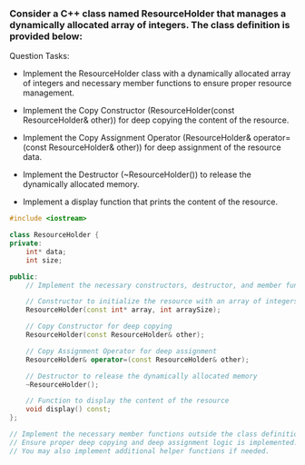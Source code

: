 

### Consider a C++ class named ResourceHolder that manages a dynamically allocated array of integers. The class definition is provided below:

Question Tasks:

- Implement the ResourceHolder class with a dynamically allocated array of integers and necessary member functions to ensure proper resource management.

- Implement the Copy Constructor (ResourceHolder(const ResourceHolder& other)) for deep copying the content of the resource.

- Implement the Copy Assignment Operator (ResourceHolder& operator=(const ResourceHolder& other)) for deep assignment of the resource data.

- Implement the Destructor (~ResourceHolder()) to release the dynamically allocated memory.

- Implement a display function that prints the content of the resource.

``` c++
#include <iostream>

class ResourceHolder {
private:
    int* data;
    int size;

public:
    // Implement the necessary constructors, destructor, and member functions

    // Constructor to initialize the resource with an array of integers and its size
    ResourceHolder(const int* array, int arraySize);

    // Copy Constructor for deep copying
    ResourceHolder(const ResourceHolder& other);

    // Copy Assignment Operator for deep assignment
    ResourceHolder& operator=(const ResourceHolder& other);

    // Destructor to release the dynamically allocated memory
    ~ResourceHolder();

    // Function to display the content of the resource
    void display() const;
};

// Implement the necessary member functions outside the class definition
// Ensure proper deep copying and deep assignment logic is implemented.
// You may also implement additional helper functions if needed.


```
